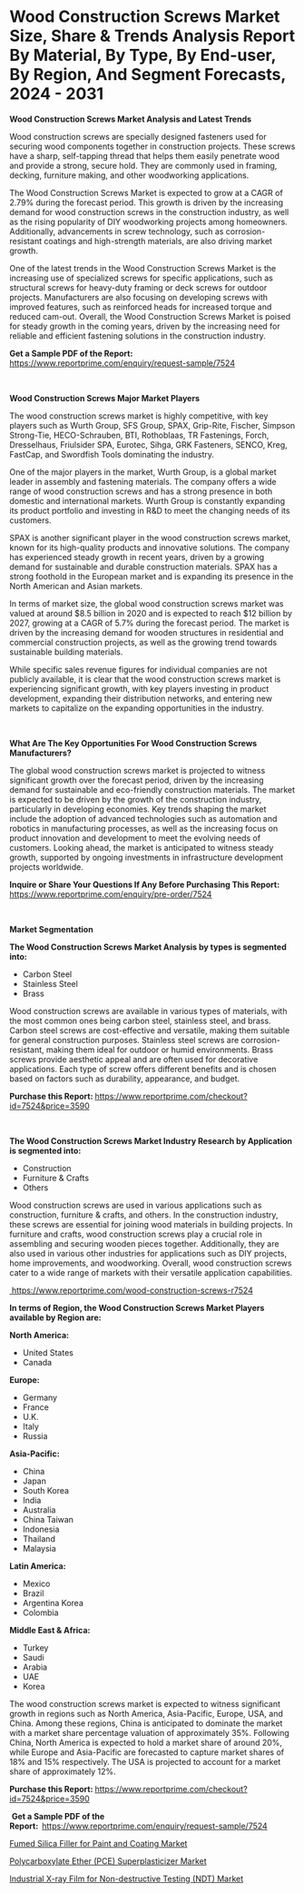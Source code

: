 <p><h1>Wood Construction Screws Market Size, Share & Trends Analysis Report By Material, By Type, By End-user, By Region, And Segment Forecasts, 2024 - 2031</h1></p><p><strong>Wood Construction Screws Market Analysis and Latest Trends</strong></p>
<p><p>Wood construction screws are specially designed fasteners used for securing wood components together in construction projects. These screws have a sharp, self-tapping thread that helps them easily penetrate wood and provide a strong, secure hold. They are commonly used in framing, decking, furniture making, and other woodworking applications.</p><p>The Wood Construction Screws Market is expected to grow at a CAGR of 2.79% during the forecast period. This growth is driven by the increasing demand for wood construction screws in the construction industry, as well as the rising popularity of DIY woodworking projects among homeowners. Additionally, advancements in screw technology, such as corrosion-resistant coatings and high-strength materials, are also driving market growth.</p><p>One of the latest trends in the Wood Construction Screws Market is the increasing use of specialized screws for specific applications, such as structural screws for heavy-duty framing or deck screws for outdoor projects. Manufacturers are also focusing on developing screws with improved features, such as reinforced heads for increased torque and reduced cam-out. Overall, the Wood Construction Screws Market is poised for steady growth in the coming years, driven by the increasing need for reliable and efficient fastening solutions in the construction industry.</p></p>
<p><strong>Get a Sample PDF of the Report:&nbsp;</strong> <a href="https://www.reportprime.com/enquiry/request-sample/7524">https://www.reportprime.com/enquiry/request-sample/7524</a></p>
<p>&nbsp;</p>
<p><strong>Wood Construction Screws Major Market Players</strong></p>
<p><p>The wood construction screws market is highly competitive, with key players such as Wurth Group, SFS Group, SPAX, Grip-Rite, Fischer, Simpson Strong-Tie, HECO-Schrauben, BTI, Rothoblaas, TR Fastenings, Forch, Dresselhaus, Friulsider SPA, Eurotec, Sihga, GRK Fasteners, SENCO, Kreg, FastCap, and Swordfish Tools dominating the industry.</p><p>One of the major players in the market, Wurth Group, is a global market leader in assembly and fastening materials. The company offers a wide range of wood construction screws and has a strong presence in both domestic and international markets. Wurth Group is constantly expanding its product portfolio and investing in R&D to meet the changing needs of its customers.</p><p>SPAX is another significant player in the wood construction screws market, known for its high-quality products and innovative solutions. The company has experienced steady growth in recent years, driven by a growing demand for sustainable and durable construction materials. SPAX has a strong foothold in the European market and is expanding its presence in the North American and Asian markets.</p><p>In terms of market size, the global wood construction screws market was valued at around $8.5 billion in 2020 and is expected to reach $12 billion by 2027, growing at a CAGR of 5.7% during the forecast period. The market is driven by the increasing demand for wooden structures in residential and commercial construction projects, as well as the growing trend towards sustainable building materials.</p><p>While specific sales revenue figures for individual companies are not publicly available, it is clear that the wood construction screws market is experiencing significant growth, with key players investing in product development, expanding their distribution networks, and entering new markets to capitalize on the expanding opportunities in the industry.</p></p>
<p>&nbsp;</p>
<p><strong>What Are The Key Opportunities For Wood Construction Screws Manufacturers?</strong></p>
<p><p>The global wood construction screws market is projected to witness significant growth over the forecast period, driven by the increasing demand for sustainable and eco-friendly construction materials. The market is expected to be driven by the growth of the construction industry, particularly in developing economies. Key trends shaping the market include the adoption of advanced technologies such as automation and robotics in manufacturing processes, as well as the increasing focus on product innovation and development to meet the evolving needs of customers. Looking ahead, the market is anticipated to witness steady growth, supported by ongoing investments in infrastructure development projects worldwide.</p></p>
<p><strong>Inquire or Share Your Questions If Any Before Purchasing This Report:</strong> <a href="https://www.reportprime.com/enquiry/pre-order/7524">https://www.reportprime.com/enquiry/pre-order/7524</a></p>
<p>&nbsp;</p>
<p><strong>Market Segmentation</strong></p>
<p><strong>The Wood Construction Screws Market Analysis by types is segmented into:</strong></p>
<p><ul><li>Carbon Steel</li><li>Stainless Steel</li><li>Brass</li></ul></p>
<p><p>Wood construction screws are available in various types of materials, with the most common ones being carbon steel, stainless steel, and brass. Carbon steel screws are cost-effective and versatile, making them suitable for general construction purposes. Stainless steel screws are corrosion-resistant, making them ideal for outdoor or humid environments. Brass screws provide aesthetic appeal and are often used for decorative applications. Each type of screw offers different benefits and is chosen based on factors such as durability, appearance, and budget.</p></p>
<p><strong>Purchase this Report:&nbsp;</strong><a href="https://www.reportprime.com/checkout?id=7524&price=3590">https://www.reportprime.com/checkout?id=7524&price=3590</a></p>
<p>&nbsp;</p>
<p><strong>The Wood Construction Screws Market Industry Research by Application is segmented into:</strong></p>
<p><ul><li>Construction</li><li>Furniture & Crafts</li><li>Others</li></ul></p>
<p><p>Wood construction screws are used in various applications such as construction, furniture & crafts, and others. In the construction industry, these screws are essential for joining wood materials in building projects. In furniture and crafts, wood construction screws play a crucial role in assembling and securing wooden pieces together. Additionally, they are also used in various other industries for applications such as DIY projects, home improvements, and woodworking. Overall, wood construction screws cater to a wide range of markets with their versatile application capabilities.</p></p>
<p><a href="https://www.reportprime.com/wood-construction-screws-r7524">&nbsp;https://www.reportprime.com/wood-construction-screws-r7524</a></p>
<p><strong>In terms of Region, the Wood Construction Screws Market Players available by Region are:</strong></p>
<p>
    <p> <strong> North America: </strong>
        <ul>
            <li>United States</li>
            <li>Canada</li>
        </ul>
        </p> 
    <p> <strong> Europe: </strong>
        <ul>
            <li>Germany</li>
            <li>France</li>
            <li>U.K.</li>
            <li>Italy</li>
            <li>Russia</li>
        </ul>
        </p> 
    <p> <strong> Asia-Pacific: </strong>
        <ul>
            <li>China</li>
            <li>Japan</li>
            <li>South Korea</li>
            <li>India</li>
            <li>Australia</li>
            <li>China Taiwan</li>
            <li>Indonesia</li>
            <li>Thailand</li>
            <li>Malaysia</li>
        </ul>
        </p> 
    <p> <strong> Latin America: </strong>
        <ul>
            <li>Mexico</li>
            <li>Brazil</li>
            <li>Argentina Korea</li>
            <li>Colombia</li>
        </ul>
        </p> 
    <p> <strong> Middle East & Africa: </strong>
        <ul>
            <li>Turkey</li>
            <li>Saudi</li>
            <li>Arabia</li>
            <li>UAE</li>
            <li>Korea</li>
        </ul>
    </p>
    </p>
<p><p>The wood construction screws market is expected to witness significant growth in regions such as North America, Asia-Pacific, Europe, USA, and China. Among these regions, China is anticipated to dominate the market with a market share percentage valuation of approximately 35%. Following China, North America is expected to hold a market share of around 20%, while Europe and Asia-Pacific are forecasted to capture market shares of 18% and 15% respectively. The USA is projected to account for a market share of approximately 12%.</p></p>
<p><strong>Purchase this Report: </strong><a href="https://www.reportprime.com/checkout?id=7524&price=3590">https://www.reportprime.com/checkout?id=7524&price=3590</a></p>
<p>&nbsp;<strong>Get a Sample PDF of the Report:&nbsp;&nbsp;</strong><a href="https://www.reportprime.com/enquiry/request-sample/7524">https://www.reportprime.com/enquiry/request-sample/7524</a></p>
<p><strong></strong></p>
<p><p><a href="https://skillful-vermicelli-b89.notion.site/Fumed-Silica-Filler-for-Paint-and-Coating-Market-Share-Evolution-and-Market-Growth-Trends-2024-203-83b5e081f6e04c358d777ac41d527448">Fumed Silica Filler for Paint and Coating Market</a></p><p><a href="https://simplistic-meeting-7ee.notion.site/Polycarboxylate-Ether-PCE-Superplasticizer-Market-Trends-and-Market-Analysis-forecasted-for-period-0eb9898a9ee6433bb2f8dd4982d27658">Polycarboxylate Ether (PCE) Superplasticizer Market</a></p><p><a href="https://eight-handstand-8fb.notion.site/Industrial-X-ray-Film-for-Non-destructive-Testing-NDT-Market-Comprehensive-Assessment-by-Type-Ap-8dfa30a02b254559b0e2e0eaa570a810">Industrial X-ray Film for Non-destructive Testing (NDT) Market</a></p></p>
